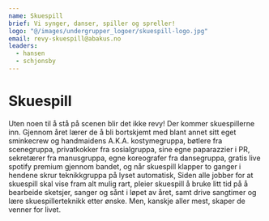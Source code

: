 ```yaml
---
name: Skuespill
brief: Vi synger, danser, spiller og spreller!
logo: "@/images/undergrupper_logoer/skuespill-logo.jpg"
email: revy-skuespill@abakus.no
leaders:
  - hansen
  - schjonsby
---
```


# Skuespill

Uten noen til å stå på scenen blir det ikke revy! Der kommer skuespillerne inn. Gjennom året lærer de å bli bortskjemt med blant annet sitt eget sminkecrew og handmaidens A.K.A. kostymegruppa, bøtlere fra scenegruppa, privatkokker fra sosialgruppa, sine egne paparazzier i PR, sekretærer fra manusgruppa, egne koreografer fra dansegruppa, gratis live spotify premium gjennom bandet, og når skuespill klapper to ganger i hendene skrur teknikkgruppa på lyset automatisk, Siden alle jobber for at skuespill skal vise fram alt mulig rart, pleier skuespill å bruke litt tid på å bearbeide sketsjer, sanger og sånt i løpet av året, samt drive sangtimer og lære skuespillerteknikk etter ønske. Men, kanskje aller mest, skaper de venner for livet.
